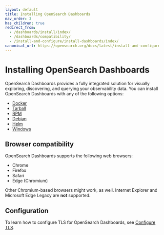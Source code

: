 ```yaml
---
layout: default
title: Installing OpenSearch Dashboards
nav_order: 3
has_children: true
redirect_from:
  - /dashboards/install/index/
  - /dashboards/compatibility/
  - /install-and-configure/install-dashboards/index/
canonical_url: https://opensearch.org/docs/latest/install-and-configure/install-dashboards/index/
---
```


# Installing OpenSearch Dashboards

OpenSearch Dashboards provides a fully integrated solution for visually exploring, discovering, and querying your observability data. You can install OpenSearch Dashboards with any of the following options:

- [Docker]({{site.url}}{{site.baseurl}}/install-and-configure/install-dashboards/docker/)
- [Tarball]({{site.url}}{{site.baseurl}}/install-and-configure/install-dashboards/tar/)
- [RPM]({{site.url}}{{site.baseurl}}/install-and-configure/install-dashboards/rpm/)
- [Debian]({{site.url}}{{site.baseurl}}/install-and-configure/install-dashboards/debian/)
- [Helm]({{site.url}}{{site.baseurl}}/install-and-configure/install-dashboards/helm/)
- [Windows]({{site.url}}{{site.baseurl}}/install-and-configure/install-dashboards/windows/)

## Browser compatibility

OpenSearch Dashboards supports the following web browsers:

- Chrome
- Firefox
- Safari
- Edge (Chromium)

Other Chromium-based browsers might work, as well. Internet Explorer and Microsoft Edge Legacy are **not** supported.

## Configuration

To learn how to configure TLS for OpenSearch Dashboards, see [Configure TLS]({{site.url}}{{site.baseurl}}/install-and-configure/install-dashboards/tls/).
